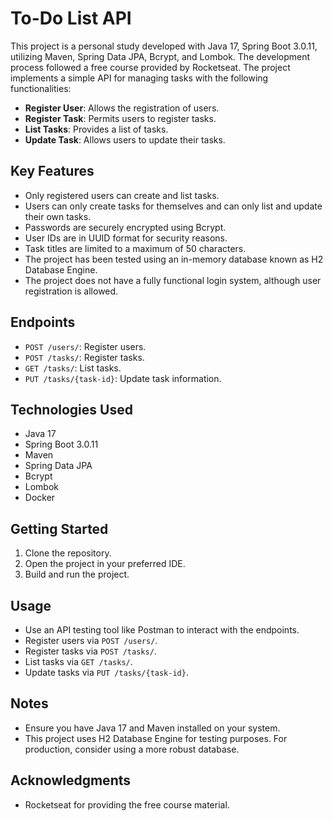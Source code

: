 # To-Do List API

This project is a personal study developed with Java 17, Spring Boot 3.0.11, utilizing Maven, Spring Data JPA, Bcrypt, and Lombok. The development process followed a free course provided by Rocketseat. The project implements a simple API for managing tasks with the following functionalities:

- **Register User**: Allows the registration of users.
- **Register Task**: Permits users to register tasks.
- **List Tasks**: Provides a list of tasks.
- **Update Task**: Allows users to update their tasks.

## Key Features

- Only registered users can create and list tasks.
- Users can only create tasks for themselves and can only list and update their own tasks.
- Passwords are securely encrypted using Bcrypt.
- User IDs are in UUID format for security reasons.
- Task titles are limited to a maximum of 50 characters.
- The project has been tested using an in-memory database known as H2 Database Engine.
- The project does not have a fully functional login system, although user registration is allowed.

## Endpoints

- `POST /users/`: Register users.
- `POST /tasks/`: Register tasks.
- `GET /tasks/`: List tasks.
- `PUT /tasks/{task-id}`: Update task information.

## Technologies Used

- Java 17
- Spring Boot 3.0.11
- Maven
- Spring Data JPA
- Bcrypt
- Lombok
- Docker

## Getting Started

1. Clone the repository.
2. Open the project in your preferred IDE.
3. Build and run the project.

## Usage

- Use an API testing tool like Postman to interact with the endpoints.
- Register users via `POST /users/`.
- Register tasks via `POST /tasks/`.
- List tasks via `GET /tasks/`.
- Update tasks via `PUT /tasks/{task-id}`.

## Notes

- Ensure you have Java 17 and Maven installed on your system.
- This project uses H2 Database Engine for testing purposes. For production, consider using a more robust database.

## Acknowledgments

- Rocketseat for providing the free course material.
